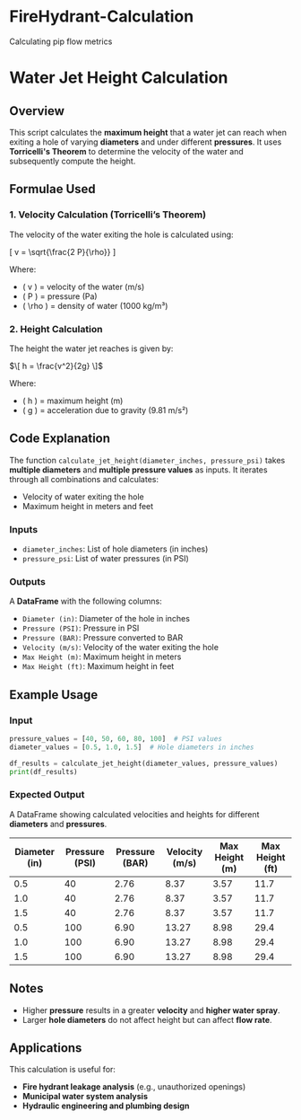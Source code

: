 # FireHydrant-Calculation
Calculating pip flow metrics
# Water Jet Height Calculation

## Overview
This script calculates the **maximum height** that a water jet can reach when exiting a hole of varying **diameters** and under different **pressures**. It uses **Torricelli's Theorem** to determine the velocity of the water and subsequently compute the height.

## Formulae Used
### 1. **Velocity Calculation (Torricelli’s Theorem)**
The velocity of the water exiting the hole is calculated using:

\[ v = \sqrt{\frac{2 P}{\rho}} \]

Where:
- \( v \) = velocity of the water (m/s)
- \( P \) = pressure (Pa)
- \( \rho \) = density of water (1000 kg/m³)

### 2. **Height Calculation**
The height the water jet reaches is given by:

$\[ h = \frac{v^2}{2g} \]$

Where:
- \( h \) = maximum height (m)
- \( g \) = acceleration due to gravity (9.81 m/s²)

## Code Explanation
The function `calculate_jet_height(diameter_inches, pressure_psi)` takes **multiple diameters** and **multiple pressure values** as inputs. It iterates through all combinations and calculates:
- Velocity of water exiting the hole
- Maximum height in meters and feet

### **Inputs**
- `diameter_inches`: List of hole diameters (in inches)
- `pressure_psi`: List of water pressures (in PSI)

### **Outputs**
A **DataFrame** with the following columns:
- `Diameter (in)`: Diameter of the hole in inches
- `Pressure (PSI)`: Pressure in PSI
- `Pressure (BAR)`: Pressure converted to BAR
- `Velocity (m/s)`: Velocity of the water exiting the hole
- `Max Height (m)`: Maximum height in meters
- `Max Height (ft)`: Maximum height in feet

## Example Usage
### Input
```python
pressure_values = [40, 50, 60, 80, 100]  # PSI values
diameter_values = [0.5, 1.0, 1.5]  # Hole diameters in inches

df_results = calculate_jet_height(diameter_values, pressure_values)
print(df_results)
```

### Expected Output
A DataFrame showing calculated velocities and heights for different **diameters** and **pressures**.

| Diameter (in) | Pressure (PSI) | Pressure (BAR) | Velocity (m/s) | Max Height (m) | Max Height (ft) |
|--------------|--------------|--------------|--------------|--------------|--------------|
| 0.5          | 40           | 2.76         | 8.37         | 3.57         | 11.7         |
| 1.0          | 40           | 2.76         | 8.37         | 3.57         | 11.7         |
| 1.5          | 40           | 2.76         | 8.37         | 3.57         | 11.7         |
| 0.5          | 100          | 6.90         | 13.27        | 8.98         | 29.4         |
| 1.0          | 100          | 6.90         | 13.27        | 8.98         | 29.4         |
| 1.5          | 100          | 6.90         | 13.27        | 8.98         | 29.4         |

## Notes
- Higher **pressure** results in a greater **velocity** and **higher water spray**.
- Larger **hole diameters** do not affect height but can affect **flow rate**.

## Applications
This calculation is useful for:
- **Fire hydrant leakage analysis** (e.g., unauthorized openings)
- **Municipal water system analysis**
- **Hydraulic engineering and plumbing design**

